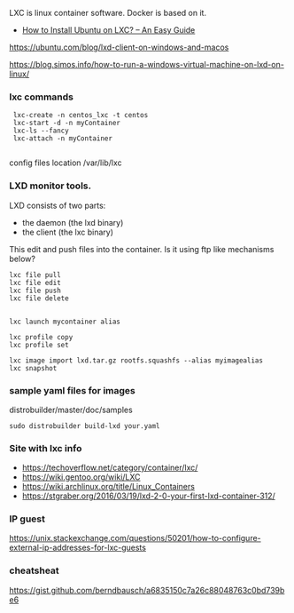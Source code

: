 LXC is linux container software. Docker is based on it. 

* [How to Install Ubuntu on LXC? – An Easy Guide](https://www.linuxfordevices.com/tutorials/ubuntu/install-ubuntu-on-lxc)

https://ubuntu.com/blog/lxd-client-on-windows-and-macos

https://blog.simos.info/how-to-run-a-windows-virtual-machine-on-lxd-on-linux/

### lxc commands
```
 lxc-create -n centos_lxc -t centos
 lxc-start -d -n myContainer
 lxc-ls --fancy
 lxc-attach -n myContainer
 
```

config files location /var/lib/lxc


### LXD monitor tools.

LXD consists of two parts:
* the daemon (the lxd binary)
* the client (the lxc binary)


This edit and push files into the container.  Is it using ftp like mechanisms below?

```
lxc file pull
lxc file edit
lxc file push
lxc file delete


lxc launch mycontainer alias

lxc profile copy
lxc profile set

lxc image import lxd.tar.gz rootfs.squashfs --alias myimagealias
lxc snapshot
```

### sample yaml files for images
distrobuilder/master/doc/samples

```
sudo distrobuilder build-lxd your.yaml
```

### Site with lxc info
* https://techoverflow.net/category/container/lxc/
* https://wiki.gentoo.org/wiki/LXC
* https://wiki.archlinux.org/title/Linux_Containers
* https://stgraber.org/2016/03/19/lxd-2-0-your-first-lxd-container-312/

### IP guest
https://unix.stackexchange.com/questions/50201/how-to-configure-external-ip-addresses-for-lxc-guests

### cheatsheat
https://gist.github.com/berndbausch/a6835150c7a26c88048763c0bd739be6
